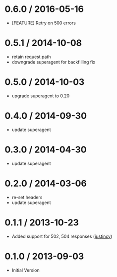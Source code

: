 
0.6.0 / 2016-05-16
==================

  * [FEATURE] Retry on 500 errors

0.5.1 / 2014-10-08
==================

 * retain request path
 * downgrade superagent for backfilling fix

0.5.0 / 2014-10-03
==================

 * upgrade superagent to 0.20

0.4.0 / 2014-09-30
==================

 * update superagent

0.3.0 / 2014-04-30
==================

 * update superagent

0.2.0 / 2014-03-06
==================

 * re-set headers
 * update superagent

0.1.1 / 2013-10-23
==================

  * Added support for 502, 504 responses ([justincy](https://github.com/justincy))

0.1.0 / 2013-09-03
==================

  * Initial Version
